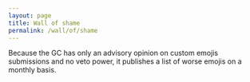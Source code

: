 ```yaml
---
layout: page
title: Wall of shame
permalink: /wall/of/shame
---
```


Because the GC has only an advisory opinion on custom emojis submissions and no veto power, 
it publishes a list of worse emojis on a monthly basis.
